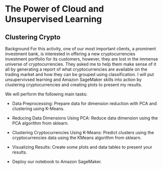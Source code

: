 # The Power of Cloud and Unsupervised Learning

## Clustering Crypto

Background
For this activity, one of our most important clients, a prominent investment bank, is interested in offering a new cryptocurrencies investment portfolio for its customers, however, they are lost in the immense universe of cryptocurrencies. They asked me to help them make sense of it all by generating a report of what cryptocurrencies are available on the trading market and how they can be grouped using classification.
I will put unsupervivsed learning and Amazon SageMaker skills into action by clustering cryptocurrencies and creating plots to present my results.

We will perform the following main tasks:


- Data Preprocessing: Prepare data for dimension reduction with PCA and clustering using K-Means.


- Reducing Data Dimensions Using PCA: Reduce data dimension using the PCA algorithm from sklearn.


- Clustering Cryptocurrencies Using K-Means: Predict clusters using the cryptocurrencies data using the KMeans algorithm from sklearn.


- Visualizing Results: Create some plots and data tables to present your results.

- Deploy our notebook to Amazon SageMaker.
